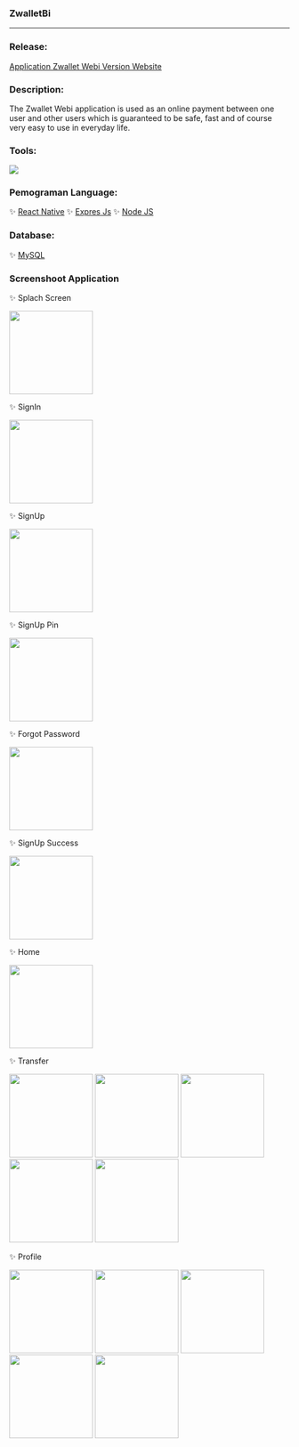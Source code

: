 ### ZwalletBi

---

### Release:

[Application Zwallet Webi Version Website](bit.ly/Zwalletbi)

### Description:

The Zwallet Webi application is used as an online payment between one user and other users which is guaranteed to be safe, fast and of course very easy to use in everyday life.

### Tools:

<img src="https://camo.githubusercontent.com/843045709ac42b1dc5098443b2c95c78206d6eeda2ef8e1e0630756b061f6b8e/68747470733a2f2f696d672e736869656c64732e696f2f62616467652f54657874253230456469746f722d56697375616c25323053747564696f253230436f64652d626c75653f266c6f676f3d76697375616c25323073747564696f253230636f6465266c6f676f436f6c6f723d626c7565">

### Pemograman Language:

✨ [React Native](https://reactnative.dev/)
✨ [Expres Js](https://expressjs.com/)
✨ [Node JS](https://nodejs.org/en/)

### Database:

✨ [MySQL](https://www.mysql.com/)

### Screenshoot Application

✨ Splach Screen

<img src="https://user-images.githubusercontent.com/46896802/101994784-afdcbd80-3cf7-11eb-8b5a-360eb7824c60.jpg" width="150">

✨ SignIn

<img src="https://user-images.githubusercontent.com/46896802/101994798-ea465a80-3cf7-11eb-8535-0a4499a97945.jpg" width="150">

✨ SignUp

<img src="https://user-images.githubusercontent.com/46896802/101995792-452f8000-3cff-11eb-8350-83813156986a.jpg" width="150">

✨ SignUp Pin

<img src="https://user-images.githubusercontent.com/46896802/101994878-85d7cb00-3cf8-11eb-8cdf-e94da4bf22ec.jpg" width="150">

✨ Forgot Password

<img src="https://user-images.githubusercontent.com/46896802/101995639-00efb000-3cfe-11eb-9fe9-8a97b6f92865.jpg" width="150">

✨ SignUp Success

<img src="https://user-images.githubusercontent.com/46896802/101995636-faf9cf00-3cfd-11eb-8f05-2c3ff5c18c4f.jpg" width="150">

✨ Home

<img src="https://user-images.githubusercontent.com/46896802/101994806-f500ef80-3cf7-11eb-9a6c-f5234f8e5ae5.jpg" width="150">

✨ Transfer

<img src="https://user-images.githubusercontent.com/46896802/101995123-5fb32a80-3cfa-11eb-9368-8b018be39a98.jpg" width="150">

<img src="https://user-images.githubusercontent.com/46896802/101994850-4f9a4b80-3cf8-11eb-8760-e5dc4a71fc69.jpg" width="150">

<img src="https://user-images.githubusercontent.com/46896802/101994847-48733d80-3cf8-11eb-94d0-10a36f47192e.jpg" width="150">

<img src="https://user-images.githubusercontent.com/46896802/101994839-35606d80-3cf8-11eb-9ec7-e06a175c08ed.jpg" width="150">

<img src="https://user-images.githubusercontent.com/46896802/101994843-40b39900-3cf8-11eb-9c81-3468dd12c07e.jpg" width="150">

✨ Profile

<img src="https://user-images.githubusercontent.com/46896802/101994826-1cf05300-3cf8-11eb-9b37-c020a0f4fc6c.jpg" width="150">

<img src="https://user-images.githubusercontent.com/46896802/101994868-76f11880-3cf8-11eb-812c-8951bdd2542f.jpg" width="150">

<img src="https://user-images.githubusercontent.com/46896802/101994856-604ac180-3cf8-11eb-9f87-d5b1ff3ad474.jpg" width="150">

<img src="https://user-images.githubusercontent.com/46896802/101994859-680a6600-3cf8-11eb-9340-5e9cb89c3a85.jpg" width="150">

<img src="https://user-images.githubusercontent.com/46896802/101994860-6e98dd80-3cf8-11eb-922a-2085d9128837.jpg" width="150">
